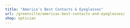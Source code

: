 ```yaml
---
title: "America's Best Contacts & Eyeglasses"
url: /greenville/americas-best-contacts-and-eyeglasses/
shop: optician
---
```

